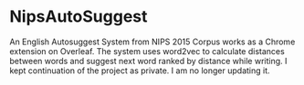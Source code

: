 # NipsAutoSuggest
An English Autosuggest System from NIPS 2015 Corpus works as a Chrome extension on Overleaf.
The system uses word2vec to calculate distances between words and suggest next word ranked by distance while writing. 
I kept continuation of the project as private. I am no longer updating it. 
